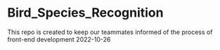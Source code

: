 # Bird_Species_Recognition

This repo is created to keep our teammates informed of the process of front-end development
2022-10-26